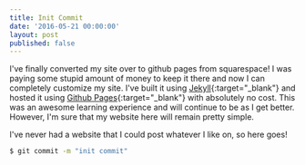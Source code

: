 ```yaml
---
title: Init Commit
date: '2016-05-21 00:00:00'
layout: post
published: false
---
```


I've finally converted my site over to github pages from squarespace! I was paying some stupid amount of money to keep it there and now I can completely customize my site. I've built it using [Jekyll](http://jekyllrb.com/){:target="_blank"} and hosted it using [Github Pages](https://pages.github.com/){:target="_blank"} with absolutely no cost. This was an awesome learning experience and will continue to be as I get better. However, I'm sure that my website here will remain pretty simple.

I've never had a website that I could post whatever I like on, so here goes!

```bash
$ git commit -m "init commit"
```